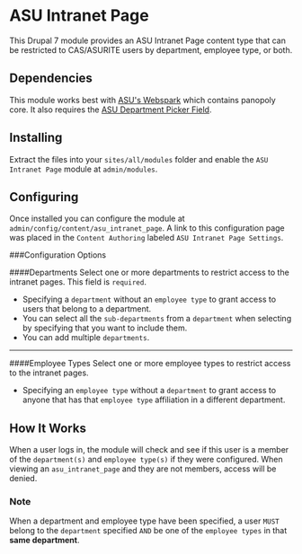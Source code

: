 # ASU Intranet Page

This Drupal 7 module provides an ASU Intranet Page content type that can be restricted to CAS/ASURITE users by department, employee type, or both.

## Dependencies
This module works best with [ASU's Webspark](https://github.com/ASU/webspark-drops-drupal7) which contains panopoly core. It also requires the [ASU Department Picker Field](https://github.com/ASU-CLAS/asu-dept-picker).

## Installing
Extract the files into your `sites/all/modules` folder and enable the `ASU Intranet Page` module at `admin/modules`.

## Configuring
Once installed you can configure the module at `admin/config/content/asu_intranet_page`. A link to this configuration page was placed in the `Content Authoring` labeled `ASU Intranet Page Settings`.

###Configuration Options

####Departments
Select one or more departments to restrict access to the intranet pages. This field is `required`.

* Specifying a `department` without an `employee type` to grant access to users that belong to a department.
* You can select all the `sub-departments` from a `department` when selecting by specifying that you want to include them.
* You can add multiple `departments`.


----------


####Employee Types
Select one or more employee types to restrict access to the intranet pages.

* Specifying an `employee type` without a `department` to grant access to anyone that has that `employee type` affiliation in a different department.



## How It Works
When a user logs in, the module will check and see if this user is a member of the `department(s)` and `employee type(s)` if they were configured. When viewing an `asu_intranet_page` and they are not members, access will be denied.


### Note
When a department and employee type have been specified, a user `MUST` belong to the `department` specified `AND` be one of the `employee types` in that **same department**. 

